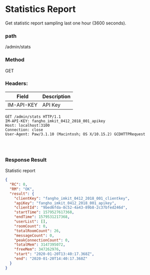 # Statistics Report

Get statistic report sampling last one hour (3600 seconds).

### path

/admin/stats

### Method

GET

### Headers:

| Field      | Description |
| ---------- | ----------- |
| IM-API-KEY | API Key     |

```
GET /admin/stats HTTP/1.1
IM-API-KEY: fangho_imkit_0412_2018_001_apikey
Host: localhost:3100
Connection: close
User-Agent: Paw/3.1.10 (Macintosh; OS X/10.15.2) GCDHTTPRequest




```

### Response Result

Statistic report

```json
{
  "RC": 0,
  "RM": "OK",
  "result": {
    "clientKey": "fangho_imkit_0412_2018_001_clientkey",
    "apiKey": "fangho_imkit_0412_2018_001_apikey",
    "clientId": "9bed6fda-8c52-4a43-89b8-2c37bfed246d",
    "startTime": 1579527617368,
    "endTime": 1579531217368,
    "userList": [],
    "roomCount": 0,
    "totalRoomCount": 26,
    "messageCount": 0,
    "peakConnectionCount": 0,
    "totalMem": 3147395072,
    "freeMem": 347262976,
    "start": "2020-01-20T13:40:17.368Z",
    "end": "2020-01-20T14:40:17.368Z"
  }
}
```
